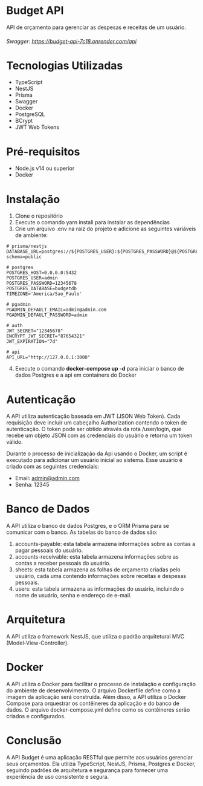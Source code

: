 # Budget API

API de orçamento para gerenciar as despesas e receitas de um usuário.

###### Swagger: https://budget-api-7c18.onrender.com/api

# Tecnologias Utilizadas
- TypeScript
- NestJS
- Prisma
- Swagger
- Docker
- PostgreSQL
- BCrypt
- JWT Web Tokens

# Pré-requisitos
- Node.js v14 ou superior
- Docker

# Instalação

1. Clone o repositório
2. Execute o comando yarn install para instalar as dependências
3. Crie um arquivo .env na raiz do projeto e adicione as seguintes variáveis de ambiente:

```properties
# prisma/nestjs
DATABASE_URL=postgres://${POSTGRES_USER}:${POSTGRES_PASSWORD}@${POSTGRES_HOST}/${POSTGRES_DATABASE}?schema=public

# postgres
POSTGRES_HOST=0.0.0.0:5432
POSTGRES_USER=admin
POSTGRES_PASSWORD=12345678
POSTGRES_DATABASE=budgetdb
TIMEZONE='America/Sao_Paulo'

# pgadmin
PGADMIN_DEFAULT_EMAIL=admin@admin.com
PGADMIN_DEFAULT_PASSWORD=admin

# auth
JWT_SECRET="12345678"
ENCRYPT_JWT_SECRET="87654321"
JWT_EXPIRATION="7d"

# api
API_URL="http://127.0.0.1:3000"

```

4. Execute o comando **docker-compose up -d** para iniciar o banco de dados Postgres e a api em containers do Docker



# Autenticação
A API utiliza autenticação baseada em JWT (JSON Web Token). Cada requisição deve incluir um cabeçalho Authorization contendo o token de autenticação. O token pode ser obtido através da rota /user/login, que recebe um objeto JSON com as credenciais do usuário e retorna um token válido.

Durante o processo de inicialização da Api usando o Docker, um script é executado para adicionar um usuário inicial ao sistema. Esse usuário é criado com as seguintes credenciais:

- Email: admin@admin.com
- Senha: 12345

# Banco de Dados
A API utiliza o banco de dados Postgres, e o ORM Prisma para se comunicar com o banco. As tabelas do banco de dados são:

1. accounts-payable: esta tabela armazena informações sobre as contas a pagar pessoais do usuário.
2. accounts-receivable: esta tabela armazena informações sobre as contas a receber pessoais do usuário.
3. sheets: esta tabela armazena as folhas de orçamento criadas pelo usuário, cada uma contendo informações sobre receitas e despesas pessoais. 
4. users: esta tabela armazena as informações do usuário, incluindo o nome de usuário, senha e endereço de e-mail.


# Arquitetura
A API utiliza o framework NestJS, que utiliza o padrão arquitetural MVC (Model-View-Controller). 

# Docker
A API utiliza o Docker para facilitar o processo de instalação e configuração do ambiente de desenvolvimento. O arquivo Dockerfile define como a imagem da aplicação será construída. Além disso, a API utiliza o Docker Compose para orquestrar os contêineres da aplicação e do banco de dados. O arquivo docker-compose.yml define como os contêineres serão criados e configurados.

# Conclusão
A API Budget é uma aplicação RESTful que permite aos usuários gerenciar seus orçamentos. Ela utiliza TypeScript, NestJS, Prisma, Postgres e Docker, seguindo padrões de arquitetura e segurança para fornecer uma experiência de uso consistente e segura.
